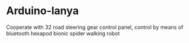 # Arduino-lanya
Cooperate with 32 road steering gear control panel, control by means of bluetooth hexapod bionic spider walking robot
